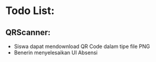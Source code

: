 # Todo List: 


## QRScanner:

- Siswa dapat mendownload QR Code dalam tipe file PNG
- Benerin menyelesaikan UI Absensi
